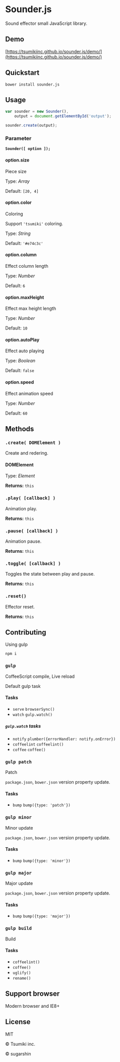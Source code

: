 # Sounder.js

Sound effector small JavaScript library.

## Demo

[https://tsumikiinc.github.io/sounder.js/demo/](https://tsumikiinc.github.io/sounder.js/demo/)

## Quickstart

```shell
bower install sounder.js
```

## Usage

```javascript
var sounder = new Sounder(),
    output = document.getElementById('output');

sounder.create(output);
```

### Parameter

**`Sounder([ option ]);`**

#### option.size

Piece size

Type: *Array*

Default: `[20, 4]`

#### option.color

Coloring

Support `'tsumiki'` coloring.

Type: *String*

Default: `'#e74c3c'`

#### option.column

Effect column length

Type: *Number*

Default: `6`

#### option.maxHeight

Effect max height length

Type: *Number*

Default: `10`

#### option.autoPlay

Effect auto playing

Type: *Boolean*

Default: `false`

#### option.speed

Effect animation speed

Type: *Number*

Default: `60`

## Methods

### `.create( DOMElement )`

Create and redering.

#### DOMElement

Type: *Element*

**Returns:** `this`

### `.play( [callback] )`

Animation play.

**Returns:** `this`

### `.pause( [callback] )`

Animation pause.

**Returns:** `this`

### `.toggle( [callback] )`

Toggles the state between play and pause.

**Returns:** `this`

### `.reset()`

Effector reset.

**Returns:** `this`

## Contributing

Using gulp

```shell
npm i
```

### `gulp`

CoffeeScript compile, Live reload

Default gulp task

#### Tasks

* `serve` `browserSync()`
* `watch` `gulp.watch()`

##### `gulp.watch` tasks

* `notify` `plumber({errorHandler: notify.onError})`
* `coffeelint` `coffeelint()`
* `coffee` `coffee()`

### `gulp patch`

Patch

`package.json`, `bower.json` version property update.

#### Tasks

* `bump` `bump({type: 'patch'})`

### `gulp minor`

Minor update

`package.json`, `bower.json` version property update.

#### Tasks

* `bump` `bump({type: 'minor'})`

### `gulp major`

Major update

`package.json`, `bower.json` version property update.

#### Tasks

* `bump` `bump({type: 'major'})`

### `gulp build`

Build

#### Tasks

* `coffeelint()`
* `coffee()`
* `uglify()`
* `rename()`

## Support browser

Modern browser and IE8+

## License

MIT

© Tsumiki inc.

© sugarshin
